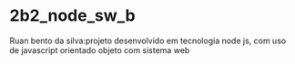 # 2b2_node_sw_b
Ruan bento da silva:projeto desenvolvido em tecnologia node js, com uso de javascript orientado objeto com sistema web
